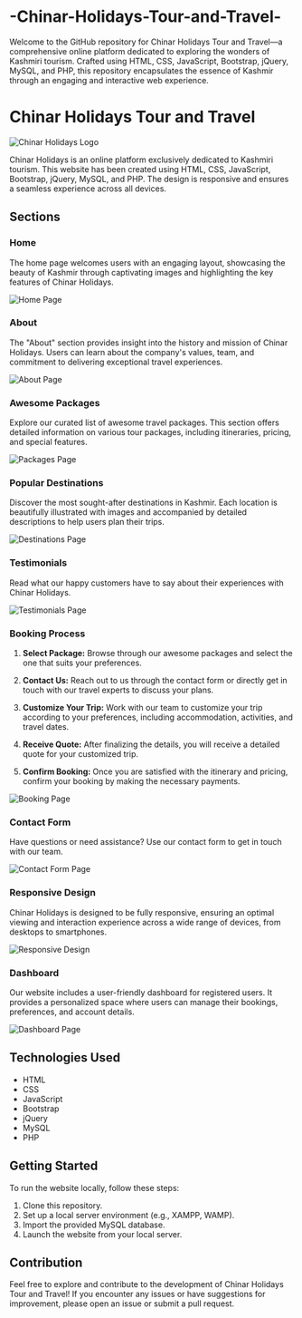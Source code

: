 # -Chinar-Holidays-Tour-and-Travel-
Welcome to the GitHub repository for Chinar Holidays Tour and Travel—a comprehensive online platform dedicated to exploring the wonders of Kashmiri tourism. Crafted using HTML, CSS, JavaScript, Bootstrap, jQuery, MySQL, and PHP, this repository encapsulates the essence of Kashmir through an engaging and interactive web experience.


# Chinar Holidays Tour and Travel

![Chinar Holidays Logo](https://github.com/suhaill-ashraf/-Chinar-Holidays-Tour-and-Travel-/blob/main/img/chinar.jpg)

Chinar Holidays is an online platform exclusively dedicated to Kashmiri tourism. This website has been created using HTML, CSS, JavaScript, Bootstrap, jQuery, MySQL, and PHP. The design is responsive and ensures a seamless experience across all devices.

## Sections

### Home

The home page welcomes users with an engaging layout, showcasing the beauty of Kashmir through captivating images and highlighting the key features of Chinar Holidays.

![Home Page](https://github.com/suhaill-ashraf/-Chinar-Holidays-Tour-and-Travel-/blob/main/website%20images/home.png)

### About

The "About" section provides insight into the history and mission of Chinar Holidays. Users can learn about the company's values, team, and commitment to delivering exceptional travel experiences.

![About Page](https://github.com/suhaill-ashraf/-Chinar-Holidays-Tour-and-Travel-/blob/main/website%20images/about.png)

### Awesome Packages

Explore our curated list of awesome travel packages. This section offers detailed information on various tour packages, including itineraries, pricing, and special features.

![Packages Page](https://github.com/suhaill-ashraf/-Chinar-Holidays-Tour-and-Travel-/blob/main/website%20images/awsome.png)

### Popular Destinations

Discover the most sought-after destinations in Kashmir. Each location is beautifully illustrated with images and accompanied by detailed descriptions to help users plan their trips.

![Destinations Page](https://github.com/suhaill-ashraf/-Chinar-Holidays-Tour-and-Travel-/blob/main/website%20images/popular.png)


### Testimonials

Read what our happy customers have to say about their experiences with Chinar Holidays.

![Testimonials Page](https://github.com/suhaill-ashraf/-Chinar-Holidays-Tour-and-Travel-/blob/main/website%20images/test.png)

### Booking Process

1. **Select Package:** Browse through our awesome packages and select the one that suits your preferences.

2. **Contact Us:** Reach out to us through the contact form or directly get in touch with our travel experts to discuss your plans.

3. **Customize Your Trip:** Work with our team to customize your trip according to your preferences, including accommodation, activities, and travel dates.

4. **Receive Quote:** After finalizing the details, you will receive a detailed quote for your customized trip.

5. **Confirm Booking:** Once you are satisfied with the itinerary and pricing, confirm your booking by making the necessary payments.

![Booking Page](https://github.com/suhaill-ashraf/-Chinar-Holidays-Tour-and-Travel-/blob/main/website%20images/booking.png)

### Contact Form

Have questions or need assistance? Use our contact form to get in touch with our team.

![Contact Form Page](https://github.com/suhaill-ashraf/-Chinar-Holidays-Tour-and-Travel-/blob/main/website%20images/form.png
)

### Responsive Design

Chinar Holidays is designed to be fully responsive, ensuring an optimal viewing and interaction experience across a wide range of devices, from desktops to smartphones.

![Responsive Design](https://github.com/suhaill-ashraf/-Chinar-Holidays-Tour-and-Travel-/blob/main/website%20images/responsive.png)

### Dashboard

Our website includes a user-friendly dashboard for registered users. It provides a personalized space where users can manage their bookings, preferences, and account details.

![Dashboard Page](https://github.com/suhaill-ashraf/-Chinar-Holidays-Tour-and-Travel-/blob/main/website%20images/dash.png)

## Technologies Used

- HTML
- CSS
- JavaScript
- Bootstrap
- jQuery
- MySQL
- PHP

## Getting Started

To run the website locally, follow these steps:

1. Clone this repository.
2. Set up a local server environment (e.g., XAMPP, WAMP).
3. Import the provided MySQL database.
4. Launch the website from your local server.

## Contribution

Feel free to explore and contribute to the development of Chinar Holidays Tour and Travel! If you encounter any issues or have suggestions for improvement, please open an issue or submit a pull request.


